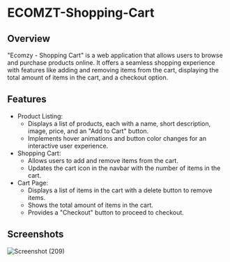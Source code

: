# ECOMZT-Shopping-Cart
## Overview
"Ecomzy - Shopping Cart" is a web application that allows users to browse and purchase products online. It offers a seamless shopping experience with features like adding and removing items from the cart, displaying the total amount of items in the cart, and a checkout option.
## Features
- Product Listing:
  - Displays a list of products, each with a name, short description, image, price, and an "Add to Cart" button.
  - Implements hover animations and button color changes for an interactive user experience.
- Shopping Cart:
  - Allows users to add and remove items from the cart.
  - Updates the cart icon in the navbar with the number of items in the cart.
- Cart Page:
  - Displays a list of items in the cart with a delete button to remove items.
  - Shows the total amount of items in the cart.
  - Provides a "Checkout" button to proceed to checkout.
## Screenshots
![Screenshot (209)](https://github.com/Abhay-yadav966/ECOMZT-Shopping-Cart/assets/115336330/25fbad21-97a1-4905-93c8-5707c2ea35f5)
